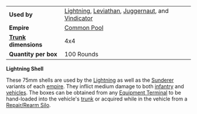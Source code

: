 |                                                 |                                                                                                                                                                    |
| ----------------------------------------------- | ------------------------------------------------------------------------------------------------------------------------------------------------------------------ |
| **Used by**                                     | [Lightning](../vehicles/Lightning.md), [Leviathan](../vehicles/Leviathan.md), [Juggernaut](../vehicles/Juggernaut.md), and [Vindicator](../vehicles/Vindicator.md) |
| **Empire**                                      | [Common Pool](../terminology/Common_Pool.md)                                                                                                                       |
| **[Trunk](../terminology/Trunk.md) dimensions** | 4x4                                                                                                                                                                |
| **Quantity per box**                            | 100 Rounds                                                                                                                                                         |

**Lightning Shell**

These 75mm shells are used by the [Lightning](../vehicles/Lightning.md) as well
as the [Sunderer](../vehicles/Sunderer.md) variants of each
[empire](../terminology/Empire.md). They inflict medium damage to both
[infantry](../terminology/Infantry.md) and [vehicles](../vehicles/Vehicle.md).
The boxes can be obtained from any
[Equipment Terminal](../items/Equipment_Terminal.md) to be hand-loaded into the
vehicle's [trunk](../terminology/Trunk.md) or acquired while in the vehicle from
a [Repair/Rearm Silo](../items/Repair_Rearm_Silo.md).

<!--[Category:Game Items](Category:Game_Items.md)-->
<!--[Category:Ammunition](Category:Ammunition.md)-->
